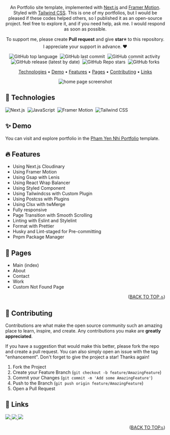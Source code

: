 <div id='top' align="center">

An Portfolio site template, implemented with [Next.js](https://nextjs.org/) and [Framer Motion](https://www.framer.com/motion/). Styled with [Tailwind CSS](https://tailwindcss.com/). This is one of my portfolios, but I would be pleased if these codes helped others, so I published it as an open-source project. feel free to explore it, and if you need help, ask me. I would respond as soon as possible.

<p>
  To support me, please create
  <strong>Pull request</strong>
  and give <strong>star⭐</strong>
  to this repository.
  <br/>
  I appreciate your support in advance. ❤
</p>

<p>

![GitHub top language](https://img.shields.io/github/languages/top/AliBagheri2079/dennis-snellenberg-portfolio)&nbsp;
![GitHub last commit](https://img.shields.io/github/last-commit/AliBagheri2079/dennis-snellenberg-portfolio)&nbsp;
![GitHub commit activity](https://img.shields.io/github/commit-activity/m/AliBagheri2079/dennis-snellenberg-portfolio)&nbsp;
![GitHub release (latest by date)](https://img.shields.io/github/v/release/AliBagheri2079/dennis-snellenberg-portfolio?display_name=tag)&nbsp;
![GitHub Repo stars](https://img.shields.io/github/stars/AliBagheri2079/dennis-snellenberg-portfolio?color=yellow)&nbsp;
![GitHub forks](https://img.shields.io/github/forks/AliBagheri2079/dennis-snellenberg-portfolio)

</p>

<p>

[Technologies](#-technologies) •
[Demo](#-demo) •
[Features](#-features) •
[Pages](#-pages) •
[Contributing](#-contributing) •
[Links](#-links)

</p>

<img
  src="./public/screen-record.gif"
  loading="lazy"
  alt="home page screenshot"
/>

</div>

## 🔧 Technologies

![Next.js](https://img.shields.io/badge/-Next.js-05122A?style=for-the-badge&logo=next.js)&nbsp;
![JavaScript](https://img.shields.io/badge/-JavaScript-05122A?style=for-the-badge&logo=javascript)&nbsp;
![Framer Motion](https://img.shields.io/badge/-FramerMotion-05122A?style=for-the-badge&logo=framer)&nbsp;
![Tailwind CSS](https://img.shields.io/badge/-TailwindCSS-05122A?style=for-the-badge&logo=tailwindCSS&logoColor=06B6D4)

## ✨ Demo

You can visit and explore portfolio in the [Pham Yen Nhi Portfolio](https://dennis-snellenberg-portfolio.vercel.app/) template.

## 🔥 Features

- Using Next.js Cloudinary
- Using Framer Motion
- Using Gsap with Lenis
- Using React Wrap Balancer
- Using Styled Component
- Using Tailwindcss with Custom Plugin
- Using Postcss with Plugins
- Using Clsx with twMerge
- Fully responsive
- Page Transition with Smooth Scrolling
- Linting with Eslint and Stylelint
- Format with Prettier
- Husky and Lint-staged for Pre-committing
- Pnpm Package Manager

## 📃 Pages

- Main (index)
- About
- Contact
- Work
- Custom Not Found Page

<p align="right">(<a href="#top">BACK TO TOP 🔝</a>)</p>

## 🤝 Contributing

Contributions are what make the open source community such an amazing place to learn, inspire, and create. Any contributions you make are **greatly appreciated**.

If you have a suggestion that would make this better, please fork the repo and create a pull request. You can also simply open an issue with the tag "enhancement".
Don't forget to give the project a star! Thanks again!

1. Fork the Project
2. Create your Feature Branch (`git checkout -b feature/AmazingFeature`)
3. Commit your Changes (`git commit -m 'Add some AmazingFeature'`)
4. Push to the Branch (`git push origin feature/AmazingFeature`)
5. Open a Pull Request

## 🔗 Links

<p>
  <a href="https://github.com/AliBagheri2079">
    <img src="https://img.shields.io/badge/Github-000?style=flat&logo=github&logoColor=white"/>
  </a>
  <a href="https://www.linkedin.com/in/alibagheri2079">
    <img src="https://img.shields.io/badge/linkedin-0A66C2?style=flat&logo=linkedin&logoColor=white"/>
  </a>
  <a href="https://twitter.com/AliBagheri2079">
    <img src="https://img.shields.io/badge/twitter-1DA1F2?style=flat&logo=twitter&logoColor=white"/>
  </a>
</p>

<p align="right">(<a href="#top">BACK TO TOP🔝</a>)</p>

<!-- https://postimg.cc/gallery/PNnn0mX -->
<!-- https://postimg.cc/9zWxrmCC -->

<!-- https://i.postimg.cc/qBWkxjNP/2222-a-ne-n.jpg -->
<!-- https://i.postimg.cc/9QhCv0t1/CVpyn.png -->

<!-- export const behanceLink = 'https://www.behance.net/nhipham19'; -->
